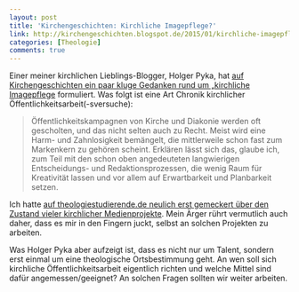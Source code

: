 ```yaml
---
layout: post
title: 'Kirchengeschichten: Kirchliche Imagepflege?'
link: http://kirchengeschichten.blogspot.de/2015/01/kirchliche-imagepflege.html
categories: [Theologie]
comments: true
---
```


Einer meiner kirchlichen Lieblings-Blogger, Holger Pyka, hat [auf Kirchengeschichten ein paar kluge Gedanken rund um „kirchliche Imagepflege](http://kirchengeschichten.blogspot.de/2015/01/kirchliche-imagepflege.html) formuliert. Was folgt ist eine Art Chronik kirchlicher Öffentlichkeitsarbeit(-sversuche):

> Öffentlichkeitskampagnen von Kirche und Diakonie werden oft gescholten, und das nicht selten auch zu Recht. Meist wird eine Harm- und Zahnlosigkeit bemängelt, die mittlerweile schon fast zum Markenkern zu gehören scheint. Erklären lässt sich das, glaube ich, zum Teil mit den schon oben angedeuteten langwierigen Entscheidungs- und Redaktionsprozessen, die wenig Raum für Kreativität lassen und vor allem auf Erwartbarkeit und Planbarkeit setzen. 

Ich hatte [auf theologiestudierende.de neulich erst gemeckert über den Zustand vieler kirchlicher Medienprojekte](http://www.theologiestudierende.de/2015/01/07/fuer-mehr-qualitaet-in-kirchlichen-online-angeboten/). Mein Ärger rührt vermutlich auch daher, dass es mir in den Fingern juckt, selbst an solchen Projekten zu arbeiten.

Was Holger Pyka aber aufzeigt ist, dass es nicht nur um Talent, sondern erst einmal um eine theologische Ortsbestimmung geht. An wen soll sich kirchliche Öffentlichkeitsarbeit eigentlich richten und welche Mittel sind dafür angemessen/geeignet? An solchen Fragen sollten wir weiter arbeiten.